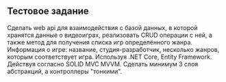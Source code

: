 ## Тестовое задание

Сделать web api для взаимодействия с базой данных, в которой хранятся данные о видеоиграх, реализовать CRUD операции с ней, а также метод для получения списка игр определённого жанра.
Информация о игре: название, студия-разработчик, несколько жанров, которым соответствует игра.
Используя .NET Core, Entity Framework.
Действуя согласно SOLID MVC MVVM.
Сделать минимум 3 слоя абстракций, а контроллеры "тонкими".

